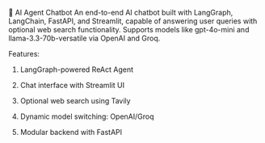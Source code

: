 🧠 AI Agent Chatbot
An end-to-end AI chatbot built with LangGraph, LangChain, FastAPI, and Streamlit, capable of answering user queries with optional web search functionality. Supports models like gpt-4o-mini and llama-3.3-70b-versatile via OpenAI and Groq.

Features:
1) LangGraph-powered ReAct Agent

2) Chat interface with Streamlit UI

3) Optional web search using Tavily

4) Dynamic model switching: OpenAI/Groq

5) Modular backend with FastAPI


